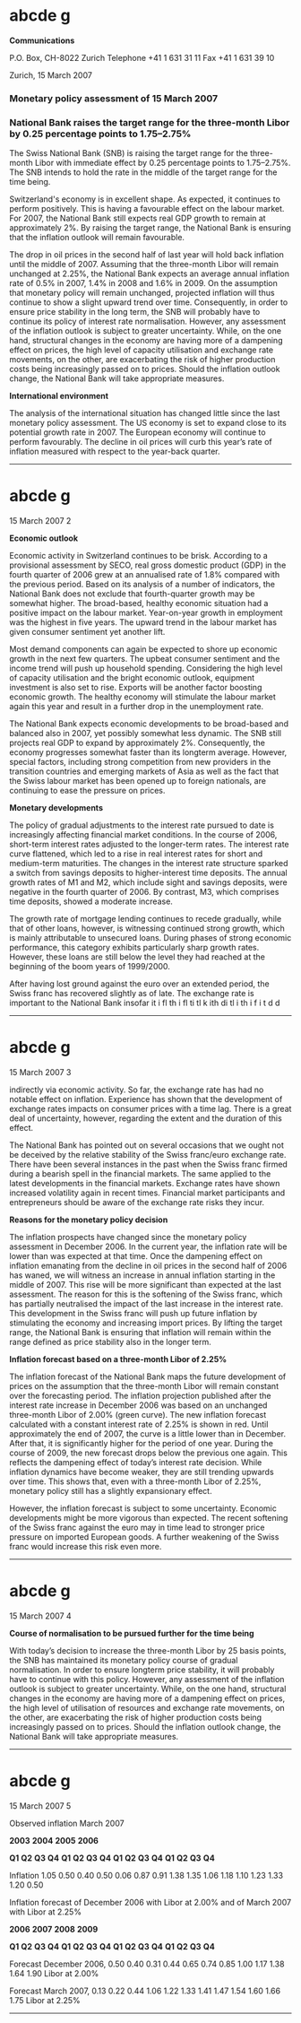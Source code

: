 # abcde g

**Communications**


P.O. Box, CH-8022 Zurich
Telephone +41 1 631 31 11
Fax +41 1 631 39 10

Zurich, 15 March 2007

### Monetary policy assessment of 15 March 2007


### National Bank raises the target range for the three-month Libor by 0.25 percentage points to 1.75–2.75% 

The Swiss National Bank (SNB) is raising the target range for the three-month Libor with
immediate effect by 0.25 percentage points to 1.75–2.75%. The SNB intends to hold the
rate in the middle of the target range for the time being.

Switzerland's economy is in excellent shape. As expected, it continues to perform
positively. This is having a favourable effect on the labour market. For 2007, the National
Bank still expects real GDP growth to remain at approximately 2%. By raising the target
range, the National Bank is ensuring that the inflation outlook will remain favourable.

The drop in oil prices in the second half of last year will hold back inflation until the
middle of 2007. Assuming that the three-month Libor will remain unchanged at 2.25%,
the National Bank expects an average annual inflation rate of 0.5% in 2007, 1.4% in 2008
and 1.6% in 2009. On the assumption that monetary policy will remain unchanged,
projected inflation will thus continue to show a slight upward trend over time.
Consequently, in order to ensure price stability in the long term, the SNB will probably
have to continue its policy of interest rate normalisation. However, any assessment of the
inflation outlook is subject to greater uncertainty. While, on the one hand, structural
changes in the economy are having more of a dampening effect on prices, the high level
of capacity utilisation and exchange rate movements, on the other, are exacerbating the
risk of higher production costs being increasingly passed on to prices. Should the inflation
outlook change, the National Bank will take appropriate measures.


**International environment**

The analysis of the international situation has changed little since the last monetary
policy assessment. The US economy is set to expand close to its potential growth rate in
2007. The European economy will continue to perform favourably. The decline in oil prices
will curb this year’s rate of inflation measured with respect to the year-back quarter.


-----

# abcde g

15 March 2007 2


**Economic outlook**

Economic activity in Switzerland continues to be brisk. According to a provisional
assessment by SECO, real gross domestic product (GDP) in the fourth quarter of 2006 grew
at an annualised rate of 1.8% compared with the previous period. Based on its analysis of
a number of indicators, the National Bank does not exclude that fourth-quarter growth
may be somewhat higher. The broad-based, healthy economic situation had a positive
impact on the labour market. Year-on-year growth in employment was the highest in five
years. The upward trend in the labour market has given consumer sentiment yet another
lift.

Most demand components can again be expected to shore up economic growth in the next
few quarters. The upbeat consumer sentiment and the income trend will push up
household spending. Considering the high level of capacity utilisation and the bright
economic outlook, equipment investment is also set to rise. Exports will be another factor
boosting economic growth. The healthy economy will stimulate the labour market again
this year and result in a further drop in the unemployment rate.

The National Bank expects economic developments to be broad-based and balanced also in
2007, yet possibly somewhat less dynamic. The SNB still projects real GDP to expand by
approximately 2%. Consequently, the economy progresses somewhat faster than its longterm average. However, special factors, including strong competition from new providers
in the transition countries and emerging markets of Asia as well as the fact that the Swiss
labour market has been opened up to foreign nationals, are continuing to ease the
pressure on prices.


**Monetary developments**

The policy of gradual adjustments to the interest rate pursued to date is increasingly
affecting financial market conditions. In the course of 2006, short-term interest rates
adjusted to the longer-term rates. The interest rate curve flattened, which led to a rise in
real interest rates for short and medium-term maturities. The changes in the interest rate
structure sparked a switch from savings deposits to higher-interest time deposits. The
annual growth rates of M1 and M2, which include sight and savings deposits, were
negative in the fourth quarter of 2006. By contrast, M3, which comprises time deposits,
showed a moderate increase.

The growth rate of mortgage lending continues to recede gradually, while that of other
loans, however, is witnessing continued strong growth, which is mainly attributable to
unsecured loans. During phases of strong economic performance, this category exhibits
particularly sharp growth rates. However, these loans are still below the level they had
reached at the beginning of the boom years of 1999/2000.

After having lost ground against the euro over an extended period, the Swiss franc has
recovered slightly as of late. The exchange rate is important to the National Bank insofar
it i fl th i fl ti tl k ith di tl i th i f i t d d


-----

# abcde g

15 March 2007 3


indirectly via economic activity. So far, the exchange rate has had no notable effect on
inflation. Experience has shown that the development of exchange rates impacts on
consumer prices with a time lag. There is a great deal of uncertainty, however, regarding
the extent and the duration of this effect.

The National Bank has pointed out on several occasions that we ought not be deceived by
the relative stability of the Swiss franc/euro exchange rate. There have been several
instances in the past when the Swiss franc firmed during a bearish spell in the financial
markets. The same applied to the latest developments in the financial markets. Exchange
rates have shown increased volatility again in recent times. Financial market participants
and entrepreneurs should be aware of the exchange rate risks they incur.

**Reasons for the monetary policy decision**


The inflation prospects have changed since the monetary policy assessment in December
2006. In the current year, the inflation rate will be lower than was expected at that time.
Once the dampening effect on inflation emanating from the decline in oil prices in the
second half of 2006 has waned, we will witness an increase in annual inflation starting in
the middle of 2007. This rise will be more significant than expected at the last
assessment. The reason for this is the softening of the Swiss franc, which has partially
neutralised the impact of the last increase in the interest rate. This development in the
Swiss franc will push up future inflation by stimulating the economy and increasing import
prices. By lifting the target range, the National Bank is ensuring that inflation will remain
within the range defined as price stability also in the longer term.

**Inflation forecast based on a three-month Libor of 2.25%**


The inflation forecast of the National Bank maps the future development of prices on the
assumption that the three-month Libor will remain constant over the forecasting period.
The inflation projection published after the interest rate increase in December 2006 was
based on an unchanged three-month Libor of 2.00% (green curve). The new inflation
forecast calculated with a constant interest rate of 2.25% is shown in red. Until
approximately the end of 2007, the curve is a little lower than in December. After that, it
is significantly higher for the period of one year. During the course of 2009, the new
forecast drops below the previous one again. This reflects the dampening effect of today’s
interest rate decision. While inflation dynamics have become weaker, they are still
trending upwards over time. This shows that, even with a three-month Libor of 2.25%,
monetary policy still has a slightly expansionary effect.

However, the inflation forecast is subject to some uncertainty. Economic developments
might be more vigorous than expected. The recent softening of the Swiss franc against
the euro may in time lead to stronger price pressure on imported European goods. A
further weakening of the Swiss franc would increase this risk even more.


-----

# abcde g

15 March 2007 4


**Course of normalisation to be pursued further for the time being**

With today’s decision to increase the three-month Libor by 25 basis points, the SNB has
maintained its monetary policy course of gradual normalisation. In order to ensure longterm price stability, it will probably have to continue with this policy. However, any
assessment of the inflation outlook is subject to greater uncertainty. While, on the one
hand, structural changes in the economy are having more of a dampening effect on prices,
the high level of utilisation of resources and exchange rate movements, on the other, are
exacerbating the risk of higher production costs being increasingly passed on to prices.
Should the inflation outlook change, the National Bank will take appropriate measures.


-----

# abcde g

15 March 2007 5


Observed inflation March 2007

**2003** **2004** **2005** **2006**


**Q1** **Q2** **Q3** **Q4** **Q1** **Q2** **Q3** **Q4** **Q1** **Q2** **Q3** **Q4** **Q1** **Q2** **Q3** **Q4**

Inflation 1.05 0.50 0.40 0.50 0.06 0.87 0.91 1.38 1.35 1.06 1.18 1.10 1.23 1.33 1.20 0.50


Inflation forecast of December 2006 with Libor at 2.00% and of March 2007 with Libor at
2.25%

**2006** **2007** **2008** **2009**


**Q1** **Q2** **Q3** **Q4** **Q1** **Q2** **Q3** **Q4** **Q1** **Q2** **Q3** **Q4** **Q1** **Q2** **Q3** **Q4**

Forecast December 2006,
0.50 0.40 0.31 0.44 0.65 0.74 0.85 1.00 1.17 1.38 1.64 1.90
Libor at 2.00%


Forecast March 2007,
0.13 0.22 0.44 1.06 1.22 1.33 1.41 1.47 1.54 1.60 1.66 1.75
Libor at 2.25%


-----


